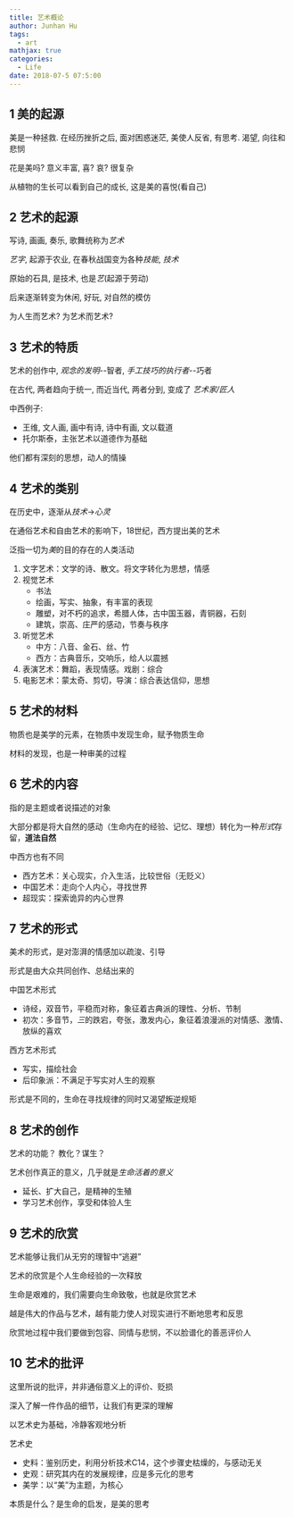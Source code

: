 ```yaml
---
title: 艺术概论
author: Junhan Hu
tags:
  - art
mathjax: true
categories:
  - Life
date: 2018-07-5 07:5:00
---
```


## 1 美的起源

美是一种拯救. 在经历挫折之后, 面对困惑迷茫, 美使人反省, 有思考. 渴望, 向往和悲悯

花是美吗? 意义丰富, 喜? 哀? 很复杂

从植物的生长可以看到自己的成长, 这是美的喜悦(看自己)

<!-- more -->

## 2 艺术的起源

写诗, 画画, 奏乐, 歌舞统称为*艺术*

*艺字*, 起源于农业, 在春秋战国变为各种*技能*, *技术*

原始的石具, 是技术, 也是*艺*(起源于劳动)

后来逐渐转变为休闲, 好玩, 对自然的模仿

为人生而艺术? 为艺术而艺术?

## 3 艺术的特质

艺术的创作中, *观念的发明*--智者, *手工技巧的执行者*--巧者

在古代, 两者趋向于统一, 而近当代, 两者分到, 变成了 *艺术家/匠人*

中西例子: 

* 王维, 文人画, 画中有诗, 诗中有画, 文以载道
* 托尔斯泰，主张艺术以道德作为基础                              

他们都有深刻的思想，动人的情操

## 4 艺术的类别

在历史中，逐渐从*技术*$\to$*心灵*

在通俗艺术和自由艺术的影响下，18世纪，西方提出美的艺术

泛指一切为*美*的目的存在的人类活动

1. 文字艺术：文学的诗、散文。将文字转化为思想，情感
2. 视觉艺术
   * 书法
   * 绘画，写实、抽象，有丰富的表现
   * 雕塑，对不朽的追求，希腊人体，古中国玉器，青铜器，石刻
   * 建筑，崇高、庄严的感动，节奏与秩序
3. 听觉艺术
   * 中方：八音、金石、丝、竹
   * 西方：古典音乐，交响乐，给人以震撼
4. 表演艺术：舞蹈，表现情感。戏剧：综合
5. 电影艺术：蒙太奇、剪切，导演：综合表达信仰，思想

## 5 艺术的材料

物质也是美学的元素，在物质中发现生命，赋予物质生命

材料的发现，也是一种审美的过程

## 6 艺术的内容

指的是主题或者说描述的对象

大部分都是将大自然的感动（生命内在的经验、记忆、理想）转化为一种*形式*存留，**道法自然**

中西方也有不同

* 西方艺术：关心现实，介入生活，比较世俗（无贬义）
* 中国艺术：走向个人内心，寻找世界
* 超现实：探索诡异的内心世界

## 7 艺术的形式

美术的形式，是对澎湃的情感加以疏浚、引导

形式是由大众共同创作、总结出来的

中国艺术形式

* 诗经，双音节，平稳而对称，象征着古典派的理性、分析、节制
* 初次：多音节，*三*的跌宕，夸张，激发内心，象征着浪漫派的对情感、激情、放纵的喜欢

西方艺术形式

* 写实，描绘社会
* 后印象派：不满足于写实对人生的观察

形式是不同的，生命在寻找规律的同时又渴望叛逆规矩

## 8 艺术的创作

艺术的功能？ 教化？谋生？

艺术创作真正的意义，几乎就是*生命活着的意义*

* 延长、扩大自己，是精神的生殖
* 学习艺术创作，享受和体验人生

## 9 艺术的欣赏

艺术能够让我们从无穷的理智中“逃避”

艺术的欣赏是个人生命经验的一次释放

生命是艰难的，我们需要向生命致敬，也就是欣赏艺术

越是伟大的作品与艺术，越有能力使人对现实进行不断地思考和反思

欣赏地过程中我们要做到包容、同情与悲悯，不以脸谱化的善恶评价人

## 10 艺术的批评

这里所说的批评，并非通俗意义上的评价、贬损

深入了解一件作品的细节，让我们有更深的理解

以艺术史为基础，冷静客观地分析

艺术史

* 史料：鉴别历史，利用分析技术C14，这个步骤史枯燥的，与感动无关
* 史观：研究其内在的发展规律，应是多元化的思考
* 美学：以“美”为主题，为核心

本质是什么？是生命的启发，是美的思考